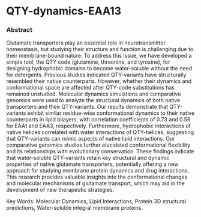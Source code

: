 # QTY-dynamics-EAA13
### Abstract
Glutamate transporters play an essential role in neurotransmitter homeostasis, but studying their structure and function is challenging due to their membrane-bound nature. To address this issue, we have developed a simple tool, the QTY code (glutamine, threonine, and tyrosine), for designing hydrophobic domains to become water-soluble without the need for detergents. Previous studies indicated QTY-variants have structurally resembled their native counterparts. However, whether their dynamics and conformational space are affected after QTY-code substitutions has remained unstudied. Molecular dynamics simulations and comparative genomics were used to analyze the structural dynamics of both native transporters and their QTY-variants. Our results demonstrate that QTY-variants exhibit similar residue-wise conformational dynamics to their native counterparts in lipid bilayers, with correlation coefficients of 0.73 and 0.56 for EAA1 and EAA3, respectively. Furthermore, hydrophobic interactions of native helices correlated with water interactions of QTY-helices, suggesting that QTY-variants can mimic aspects of native lipid interactions. Our comparative genomics studies further elucidated conformational flexibility and its relationships with evolutionary conservation. These findings indicate that water-soluble QTY-variants retain key structural and dynamic properties of native glutamate transporters, potentially offering a new approach for studying membrane protein dynamics and drug interactions. This research provides valuable insights into the conformational changes and molecular mechanisms of glutamate transport, which may aid in the development of new therapeutic strategies.

Key Words: Molecular Dynamics, Lipid Interactions, Protein 3D structural predictions, Water-soluble integral membrane proteins. 
